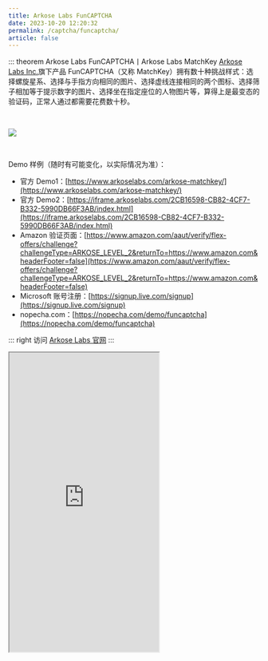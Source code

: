 ```yaml
---
title: Arkose Labs FunCAPTCHA
date: 2023-10-20 12:20:32
permalink: /captcha/funcaptcha/
article: false
---
```


::: theorem Arkose Labs FunCAPTCHA丨Arkose Labs MatchKey
[Arkose Labs Inc.](https://www.arkoselabs.com/)旗下产品 FunCAPTCHA（又称 MatchKey）拥有数十种挑战样式：选择螺旋星系、选择与手指方向相同的图片、选择虚线连接相同的两个图标、选择筛子相加等于提示数字的图片、选择坐在指定座位的人物图片等，算得上是最变态的验证码，正常人通过都需要花费数十秒。

<br>

![](/img/funcaptcha.webp)

<br>

Demo 样例（随时有可能变化，以实际情况为准）：
<br>

- 官方 Demo1：[https://www.arkoselabs.com/arkose-matchkey/](https://www.arkoselabs.com/arkose-matchkey/)
- 官方 Demo2：[https://iframe.arkoselabs.com/2CB16598-CB82-4CF7-B332-5990DB66F3AB/index.html](https://iframe.arkoselabs.com/2CB16598-CB82-4CF7-B332-5990DB66F3AB/index.html)<Badge text="本页使用" type="error" vertical="middle"/>
- Amazon 验证页面：[https://www.amazon.com/aaut/verify/flex-offers/challenge?challengeType=ARKOSE_LEVEL_2&returnTo=https://www.amazon.com&headerFooter=false](https://www.amazon.com/aaut/verify/flex-offers/challenge?challengeType=ARKOSE_LEVEL_2&returnTo=https://www.amazon.com&headerFooter=false)
- Microsoft 账号注册：[https://signup.live.com/signup](https://signup.live.com/signup)
- nopecha.com：[https://nopecha.com/demo/funcaptcha](https://nopecha.com/demo/funcaptcha)

::: right
访问 [Arkose Labs 官网](https://www.arkoselabs.com/arkose-matchkey/)
:::

<!-- ::: danger 提示
暂无法展示 Demo，推荐访问 [nopecha.com](https://nopecha.com/demo/funcaptcha) 进行体验。
::: -->

<iframe src="https://iframe.arkoselabs.com/2CB16598-CB82-4CF7-B332-5990DB66F3AB/index.html" height="600px"></iframe>

